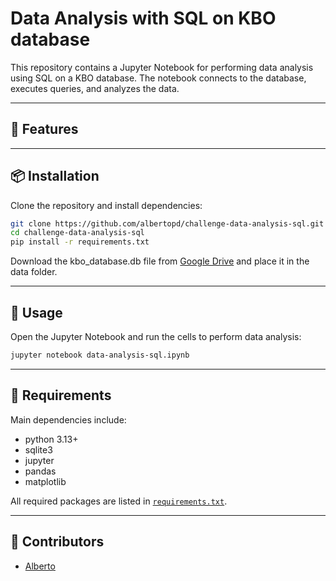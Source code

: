 # Data Analysis with SQL on KBO database

This repository contains a Jupyter Notebook for performing data analysis using SQL on a KBO database. The notebook connects to the database, executes queries, and analyzes the data.

---

## 🚀 Features

---

## 📦 Installation

Clone the repository and install dependencies:

```bash
git clone https://github.com/albertopd/challenge-data-analysis-sql.git
cd challenge-data-analysis-sql
pip install -r requirements.txt
```

Download the kbo_database.db file from [Google Drive](https://drive.google.com/file/d/1QWmV2YQ9dBx3J6asLEb3e_lpjDIrUb-f) and place it in the data folder.

---

## 🧪 Usage

Open the Jupyter Notebook and run the cells to perform data analysis:

```bash
jupyter notebook data-analysis-sql.ipynb
```

---

## 🧾 Requirements

Main dependencies include:

- python 3.13+
- sqlite3
- jupyter
- pandas
- matplotlib

All required packages are listed in [`requirements.txt`](requirements.txt).

---

## 👥 Contributors

- [Alberto](https://github.com/albertopd)